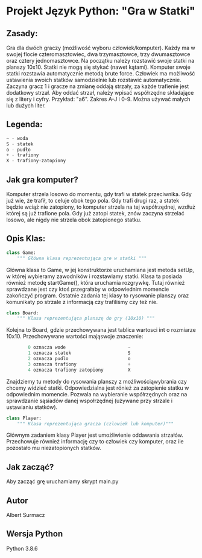 # Projekt Język Python: "Gra w Statki"

## Zasady:

Gra dla dwóch graczy (możliwość wyboru człowiek/komputer). Każdy ma w swojej flocie czteromasztowiec, dwa trzymasztowce, trzy dwumasztowce oraz cztery jednomasztowce.
Na początku należy rozstawić swoje statki na planszy 10x10. Statki nie mogą się stykać (nawet kątami). Komputer swoje statki rozstawia automatycznie metodą brute force.
Człowiek ma możliwość ustawienia swoich statków samodzielnie lub rozstawić automatycznie.
Zaczyna gracz 1 i gracze na zmianę oddają strzały, za każde trafienie jest dodatkowy strzał. Aby oddać strzał, należy wpisać współrzędne składające się z litery i cyfry. Przykład: "a6".
Zakres A-J i 0-9. Można używać małych lub dużych liter.

## Legenda:
~~~~python
~ - woda
S - statek
o - pudło
+ - trafiony
X - trafiony-zatopiony
~~~~

## Jak gra komputer?

Komputer strzela losowo do momentu, gdy trafi w statek przeciwnika. Gdy już wie, że trafił, to celuje obok tego pola. Gdy trafi drugi raz, a statek będzie wciąż nie zatopiony,
to komputer strzela na tej współrzędnej, wzdłuż której są już trafione pola. Gdy już zatopi statek, znów zaczyna strzelać losowo, ale nigdy nie strzela obok zatopionego statku.




## Opis Klas:

~~~python
class Game:
    """ Główna klasa reprezentująca gre w statki """
~~~
Główna klasa to Game, w jej konstruktorze uruchamiana jest metoda setUp,
 w której wybieramy zawodników i rozstawiamy statki.
 Klasa ta posiada również metodę startGame(), która uruchamia rozgrywkę.
 Tutaj również sprawdzane jest czy ktoś przegrałaby w odpowiednim momencie zakończyć program.
 Ostatnie zadania tej klasy to rysowanie planszy oraz komunikaty po strzale z informacją czy trafiliśmy czy też nie. 









~~~python
class Board:
    """ Klasa reprezentująca planszę do gry (10x10) """
~~~
Kolejna to Board, gdzie przechowywana jest tablica wartosci int o rozmiarze 10x10.
Przechowywane wartości mająswoje znaczenie:
```python
        0 oznacza wode                       ~
        1 oznacza statek                     S
        2 oznacza pudlo                      o
        3 oznacza trafiony                   +
        4 oznacza trafiony zatopiony         X
```
Znajdziemy tu metody do rysowania planszy z możliwościąwybrania czy chcemy widzieć statki.
Odpowiedzialna jest rónież za zatopienie statku w odpowiednim momencie.
Pozwala na wybieranie współrzędnych oraz na sprawdzanie sąsiadów danej wspołrzędnej (używane przy strzale i ustawianiu statków).

~~~python
class Player:
    """ Klasa reprezentująca gracza (czlowiek lub komputer)"""
~~~
Głównym zadaniem klasy Player jest umożliwienie oddawania strzałów.
Przechowuje również informację czy to człowiek czy komputer, oraz ile pozostało mu niezatopionych statków.

## Jak zacząć?
Aby zacząć grę uruchamiamy skrypt main.py

## Autor
Albert Surmacz

## Wersja Python
Python 3.8.6

